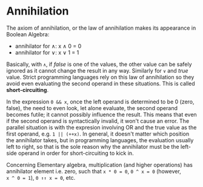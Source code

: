 # Annihilation

The axiom of annihilation, or the law of annihilation makes its appearance in Boolean Algebra:
- annihilator for ∧: x ∧ 0 = 0
- annihilator for ∨: x ∨ 1 = 1

Basically, with `∧`, if *false* is one of the values, the other value can be safely ignored as it cannot change the result in any way. Similarly for `∨` and *true* value. Strict programming languages rely on this law of annihilation so they avoid even evaluating the second operand in these situations. This is called **short-circuiting**.

In the expression `0 && x`, once the left operand is determined to be 0 (zero, false), the need to even look, let alone evaluate, the second operand becomes futile; it cannot possibly influence the result. This means that even if the second operand is syntactically invalid, it won't cause an error. The parallel situation is with the expresion involving OR and the true value as the first operand, e.g. `1 || (++x)`. In general, it doesn't matter which position the annihilator takes, but in programming languages, the evaluation usually left to right, so that is the sole reason why the annihilator must be the left-side operand in order for short-circuiting to kick in.

Concerning Elementary algebra, multiplication (and higher operations) has annihilator element i.e. zero, such that `x * 0 = 0`, `0 ^ x = 0` (however,   
`x ^ 0 = 1`), `0 ↑↑ x = 0`, etc.

